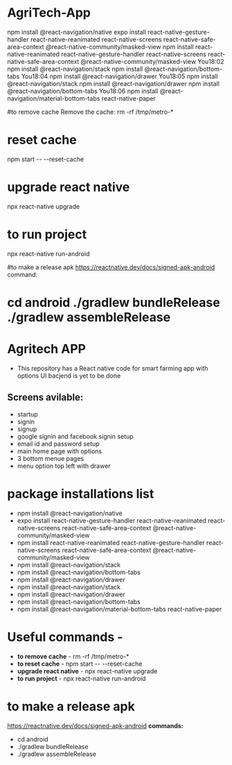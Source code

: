 # AgriTech-App

npm install @react-navigation/native
expo install react-native-gesture-handler react-native-reanimated react-native-screens react-native-safe-area-context @react-native-community/masked-view
npm install react-native-reanimated react-native-gesture-handler react-native-screens react-native-safe-area-context @react-native-community/masked-view
You18:02
npm install @react-navigation/stack
npm install @react-navigation/bottom-tabs
You18:04
npm install @react-navigation/drawer
You18:05
npm install @react-navigation/stack
npm install @react-navigation/drawer
npm install @react-navigation/bottom-tabs
You18:06
npm install @react-navigation/material-bottom-tabs react-native-paper

#to remove cache
 Remove the cache: rm -rf /tmp/metro-*
 
 # reset cache
 npm start -- --reset-cache
 
 # upgrade react native
 npx react-native upgrade
 
 # to run project
 npx react-native run-android
 
 #to make a release apk
 https://reactnative.dev/docs/signed-apk-android
 command:
 
 cd android
 ./gradlew bundleRelease
 ./gradlew assembleRelease
=======
# Agritech APP

* This repository has a React native code for  smart farming app with options UI bacjend is yet to be done
## Screens avilable:
 * startup
 * signin
 * signup
 * google signin and facebook signin setup
 * email id and password setup
 * main home page with options 
 * 3 bottom menue pages
 * menu option top left with drawer

 
# package installations list

* npm install @react-navigation/native
* expo install react-native-gesture-handler react-native-reanimated react-native-screens react-native-safe-area-context @react-native-community/masked-view
* npm install react-native-reanimated react-native-gesture-handler react-native-screens react-native-safe-area-context @react-native-community/masked-view
* npm install @react-navigation/stack
* npm install @react-navigation/bottom-tabs
* npm install @react-navigation/drawer
* npm install @react-navigation/stack
* npm install @react-navigation/drawer
* npm install @react-navigation/bottom-tabs
* npm install @react-navigation/material-bottom-tabs react-native-paper

# Useful commands - 
* **to remove cache** - rm -rf /tmp/metro-*
* **to reset cache** - npm start -- --reset-cache
* **upgrade react native** - npx react-native upgrade
* **to run project** - npx react-native run-android

 # to make a release apk
 https://reactnative.dev/docs/signed-apk-android
 **commands:**
 * cd android
 * ./gradlew bundleRelease
 * ./gradlew assembleRelease
 
 
